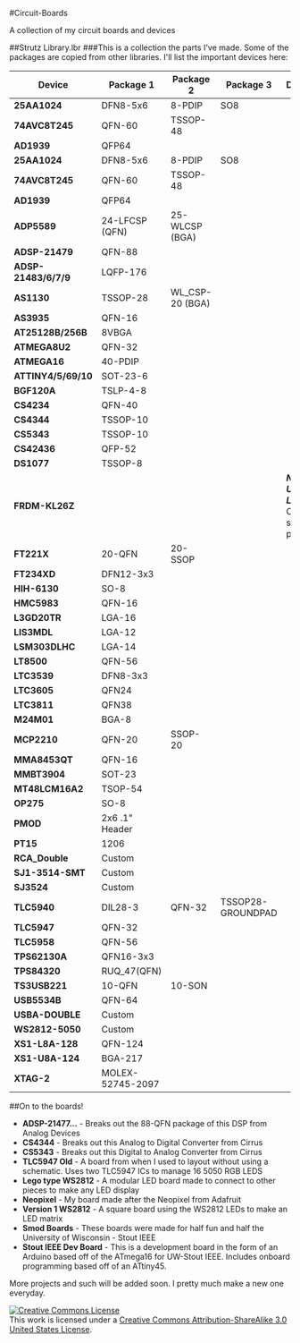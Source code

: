 #Circuit-Boards


A collection of my circuit boards and devices

##Strutz Library.lbr 
###This is a collection the parts I've made.  Some of the packages are copied from other libraries.
I'll list the important devices here:

Device | Package 1 | Package 2 | Package 3 | Description
| --- | --- | --- | --- | --- |
**25AA1024**  |  DFN8-5x6 | 8-PDIP | SO8 |
**74AVC8T245** | QFN-60 | TSSOP-48 | | 
**AD1939**  |  QFP64  | | |
**25AA1024**  |  DFN8-5x6 | 8-PDIP | SO8 | 
**74AVC8T245**  | QFN-60 | TSSOP-48 | |
**AD1939**  | QFP64 | | |
**ADP5589**  | 24-LFCSP (QFN) | 25-WLCSP (BGA) | |
**ADSP-21479** | QFN-88 | | |
**ADSP-21483/6/7/9** | LQFP-176 | | |
**AS1130** | TSSOP-28 | WL_CSP-20 (BGA) | |
**AS3935** | QFN-16 | | |
**AT25128B/256B** | 8VBGA | | |
**ATMEGA8U2** | QFN-32 | | | 
**ATMEGA16** | 40-PDIP | | |
**ATTINY4/5/69/10** | SOT-23-6 | | |
**BGF120A** | TSLP-4-8 | | |
**CS4234** | QFN-40 | | |
**CS4344** | TSSOP-10 | | |
**CS5343** | TSSOP-10 | | |
**CS42436** | QFP-52 | | |
**DS1077** | TSSOP-8 | | |
**FRDM-KL26Z**  | | | |  ***NOT TO BE USED FOR LAYOUT*** Only schematic purposes
**FT221X** | 20-QFN | 20-SSOP | | 
**FT234XD** | DFN12-3x3 | | |
**HIH-6130** | SO-8 | | |
**HMC5983** | QFN-16 | | |
**L3GD20TR** | LGA-16 | | |
**LIS3MDL** | LGA-12 | | |
**LSM303DLHC** | LGA-14 | | |
**LT8500** | QFN-56 | | |
**LTC3539** | DFN8-3x3 | | |
**LTC3605** | QFN24 | | |
**LTC3811** | QFN38 | | |
**M24M01** | BGA-8 | | |
**MCP2210** | QFN-20 | SSOP-20 | |
**MMA8453QT** | QFN-16 | | |
**MMBT3904** | SOT-23 | | |
**MT48LCM16A2** | TSOP-54 | | |
**OP275** | SO-8 | | |
**PMOD** | 2x6 .1" Header | | |
**PT15** | 1206 | | |
**RCA_Double** | Custom | | |
**SJ1-3514-SMT** | Custom | | |
**SJ3524** | Custom | | |
**TLC5940** | DIL28-3 | QFN-32 | TSSOP28-GROUNDPAD |
**TLC5947** | QFN-32  | | |
**TLC5958** | QFN-56 | | |
**TPS62130A** | QFN16-3x3 | | |
**TPS84320** | RUQ_47(QFN) | | |
**TS3USB221** | 10-QFN | 10-SON  | | 
**USB5534B** | QFN-64 | | |
**USBA-DOUBLE** | Custom | | |
**WS2812-5050** | Custom | | |
**XS1-L8A-128** | QFN-124 | | |
**XS1-U8A-124** | BGA-217 | | |
**XTAG-2** | MOLEX-52745-2097 | | |

##On to the boards!

* **ADSP-21477...** - Breaks out the 88-QFN package of this DSP from Analog Devices
* **CS4344**  - Breaks out this Analog to Digital Converter from Cirrus
* **CS5343**  - Breaks out this Digital to Analog Converter from Cirrus
* **TLC5947 Old** - A board from when I used to layout without using a schematic.  Uses two TLC5947 ICs to manage 16 5050 RGB LEDS
* **Lego type WS2812** - A modular LED board made to connect to other pieces to make any LED display
* **Neopixel** - My board made after the Neopixel from Adafruit
* **Version 1 WS2812** - A square board using the WS2812 LEDs to make an LED matrix
* **Smod Boards** - These boards were made for half fun and half the University of Wisconsin - Stout IEEE
* **Stout IEEE Dev Board** - This is a development board in the form of an Arduino based off of the ATmega16 for UW-Stout IEEE.  Includes onboard programming based off of an ATtiny45.


More projects and such will be added soon.  I pretty much make a new one everyday.


<a rel="license" href="http://creativecommons.org/licenses/by-sa/3.0/us/"><img alt="Creative Commons License" style="border-width:0" src="https://i.creativecommons.org/l/by-sa/3.0/us/88x31.png" /></a><br />This work is licensed under a <a rel="license" href="http://creativecommons.org/licenses/by-sa/3.0/us/">Creative Commons Attribution-ShareAlike 3.0 United States License</a>.




